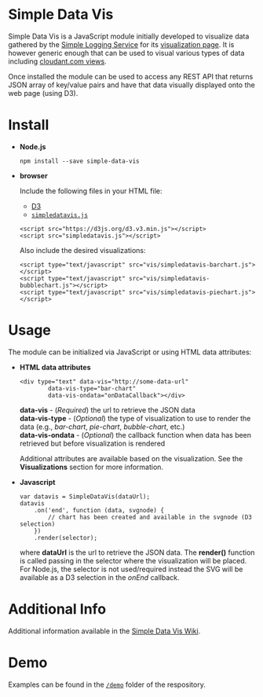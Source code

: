 # Simple Data Vis

Simple Data Vis is a JavaScript module initially developed to visualize data gathered by the [Simple Logging Service](https://developer.ibm.com/clouddataservices/2016/03/03/simple-metrics-collector-microservices-edition/) for its [visualization page](http://simple-logging-service-vis.mybluemix.net/). It is however generic enough that can be used to visual various types of data including [cloudant.com views](https://gist.github.com/vabarbosa/bff35152c3888f4e2c0ad92e2511dc2b).

Once installed the module can be used to access any REST API that returns JSON array of key/value pairs and have that data visually displayed onto the web page (using D3).


# Install

* __Node.js__

	```
	npm install --save simple-data-vis
	```

* __browser__

	Include the following files in your HTML file:  
	
	* [D3](https://d3js.org/)
	* [`simpledatavis.js`](https://github.com/ibm-cds-labs/simple-data-vis/blob/master/simpledatavis.js)
	
	```
	<script src="https://d3js.org/d3.v3.min.js"></script>
	<script src="simpledatavis.js"></script>
	```  
	
	Also include the desired visualizations:
	
	```
	<script type="text/javascript" src="vis/simpledatavis-barchart.js"></script>
	<script type="text/javascript" src="vis/simpledatavis-bubblechart.js"></script>
	<script type="text/javascript" src="vis/simpledatavis-piechart.js"></script>
	```  


# Usage

The module can be initialized via JavaScript or using HTML data attributes:  

* __HTML data attributes__

	```
	<div type="text" data-vis="http://some-data-url"
	        data-vis-type="bar-chart"
	        data-vis-ondata="onDataCallback"></div>
	```

	__data-vis__ - (_Required_) the url to retrieve the JSON data  
	__data-vis-type__ - (_Optional_) the type of visualization to use to render the data (e.g., _bar-chart_, _pie-chart_, _bubble-chart_, etc.)  
	__data-vis-ondata__ - (_Optional_) the callback function when data has been retrieved but before visualization is rendered  
	
	Additional attributes are available based on the visualization. See the __Visualizations__ section for more information.
	
* __Javascript__

	```
	var datavis = SimpleDataVis(dataUrl);
	datavis
		.on('end', function (data, svgnode) {
			// chart has been created and available in the svgnode (D3 selection)
		})
		.render(selector);
	```

	where __dataUrl__ is the url to retrieve the JSON data. The __render()__ function is called passing in the selector where the visualization will be placed. For Node.js, the selector is not used/required instead the SVG will be available as a D3 selection in the _onEnd_ callback.
 

# Additional Info

Additional information available in the [Simple Data Vis Wiki](https://github.com/ibm-cds-labs/simple-data-vis/wiki).


# Demo  

Examples can be found in the [`/demo`](https://github.com/ibm-cds-labs/simple-data-vis/tree/master/demo) folder of the respository.  
